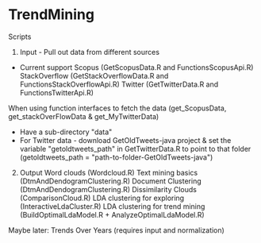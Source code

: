 # TrendMining
Scripts


1) Input - Pull out data from different sources
- Current support 
	Scopus (GetScopusData.R and FunctionsScopusApi.R)
	StackOverflow (GetStackOverflowData.R and FunctionsStackOverflowApi.R)
	Twitter (GetTwitterData.R and FunctionsTwitterApi.R)	

When using function interfaces to fetch the data (get_ScopusData, get_stackOverFlowData & get_MyTwitterData)
- Have a sub-directory "data"
- For Twitter data - download GetOldTweets-java project & set the variable "getoldtweets_path" in GetTwitterData.R to point to that folder (getoldtweets_path = "path-to-folder-GetOldTweets-java")


2) Output
Word clouds (Wordcloud.R)
Text mining basics (DtmAndDendogramClustering.R)
Document Clustering (DtmAndDendogramClustering.R)
Dissimilarity Clouds (ComparisonCloud.R)
LDA clustering for exploring (InteractiveLdaCluster.R)
LDA clustering for trend mining (BuildOptimalLdaModel.R + AnalyzeOptimalLdaModel.R)

Maybe later: Trends Over Years (requires input and normalization)
